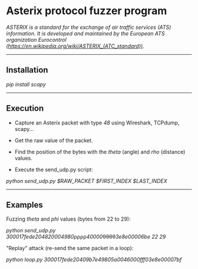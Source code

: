 # Asterix protocol fuzzer program


*ASTERIX is a standard for the exchange of air traffic services (ATS) information. It is developed and maintained by the European ATS organization Eurocontrol (https://en.wikipedia.org/wiki/ASTERIX_(ATC_standard)).*

----------------------------------------------------

## Installation

*pip install scapy*

----------------------------------------------------

## Execution

- Capture an Asterix packet with type *48* using Wireshark, TCPdump, scapy...

- Get the raw value of the packet.

- Find the position of the bytes with the *theta* (angle) and *rho* (distance) values.

- Execute the send_udp.py script:

*python send_udp.py $RAW_PACKET $FIRST_INDEX $LAST_INDEX*

----------------------------------------------------

## Examples 

Fuzzing *theta* and *phi* values (bytes from 22 to 29):

*python send_udp.py 300017fede204820004980*ρρρρ*40000*θθθθ*3e8e00006be 22 29*


"Replay" attack (re-send the same packet in a loop):

*python loop.py 300017fede20409b7e49805a0046000fff03e8e00007bf*
